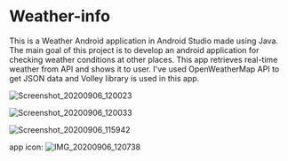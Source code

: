 # Weather-info

This is a  Weather Android application in Android Studio made using Java. The main goal of this project is to develop an android application for checking weather conditions at other places. This app retrieves real-time weather from API and shows it to user. I've used OpenWeatherMap API to get JSON data and Volley library is used in this app.


![Screenshot_20200906_120023](https://user-images.githubusercontent.com/45752419/92319717-e7710500-f038-11ea-8af1-a88d32b85a2d.png)



![Screenshot_20200906_120033](https://user-images.githubusercontent.com/45752419/92319733-fd7ec580-f038-11ea-8746-e0f0bdc81b2c.png)


![Screenshot_20200906_115942](https://user-images.githubusercontent.com/45752419/92319738-08395a80-f039-11ea-940b-6a3ebd82abcd.png)


app icon:
![IMG_20200906_120738](https://user-images.githubusercontent.com/45752419/92319843-12a82400-f03a-11ea-8f6d-9cdcf457b761.JPG)

